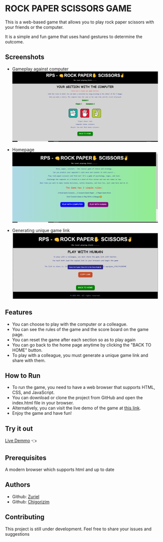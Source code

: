 # ROCK PAPER SCISSORS GAME

This is a web-based game that allows you to play rock paper scissors with your friends or the computer.

It is a simple and fun game that uses hand gestures to determine the outcome.

## Screenshots

- Gameplay against computer
![Screenshot of the game section against a computer](/assets/against_computer.PNG)

- Homepage
![Homepage](/assets/homepage.PNG)

- Generating unique game link
![gamelink](/assets/gameLink.jpeg)



## Features

- You can choose to play with the computer or a colleague.
- You can see the rules of the game and the score board on the game page.
- You can reset the game after each section so as to play again
- You can go back to the home page anytime by clicking the "BACK TO HOME" button.
- To play with a colleague, you must generate a unique game link and share with them.

## How to Run

- To run the game, you need to have a web browser that supports HTML, CSS, and JavaScript.
- You can download or clone the project from GitHub and open the index.html file in your browser.
- Alternatively, you can visit the live demo of the game at [this link](https://rps-zuriel0001s-projects.vercel.app/).
- Enjoy the game and have fun!

## Try it out

[Live Demmo](https://rps-zuriel0001s-projects.vercel.app/) 👈

## Prerequisites

A modern browser which supports html and up to date

## Authors

- Github: [Zuriel](https://github.com/zuriel0001)
- Github: [Chigorizim](https://github.com/chigalab1)

## Contributing
This project is still under development. Feel free to share your issues and suggestions

